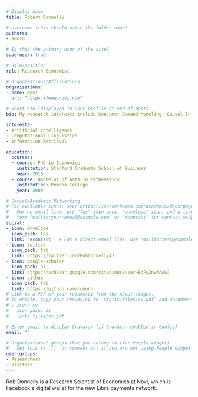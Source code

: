 ```yaml
---
# Display name
title: Robert Donnelly

# Username (this should match the folder name)
authors:
- admin

# Is this the primary user of the site?
superuser: true

# Role/position
role: Research Economist

# Organizations/Affiliations
organizations:
- name: Novi
  url: "https://www.novi.com"

# Short bio (displayed in user profile at end of posts)
bio: My research interests include Consumer Demand Modeling, Causal Inference, Blockchain.

interests:
- Artificial Intelligence
- Computational Linguistics
- Information Retrieval

education:
  courses:
  - course: PhD in Economics
    institution: Stanford Graduate School of Business
    year: 2019
  - course: Bachelor of Arts in Mathematics
    institution: Pomona College
    year: 2009

# Social/Academic Networking
# For available icons, see: https://sourcethemes.com/academic/docs/page-builder/#icons
#   For an email link, use "fas" icon pack, "envelope" icon, and a link in the
#   form "mailto:your-email@example.com" or "#contact" for contact widget.
social:
- icon: envelope
  icon_pack: fas
  link: '#contact'  # For a direct email link, use "mailto:test@example.org".
- icon: twitter
  icon_pack: fab
  link: https://twitter.com/RobDonnelly47
- icon: google-scholar
  icon_pack: ai
  link: https://scholar.google.com/citations?user=EdFy2nwAAAAJ
- icon: github
  icon_pack: fab
  link: https://github.com/rodonn
# Link to a PDF of your resume/CV from the About widget.
# To enable, copy your resume/CV to `static/files/cv.pdf` and uncomment the lines below.
# - icon: cv
#   icon_pack: ai
#   link: files/cv.pdf

# Enter email to display Gravatar (if Gravatar enabled in Config)
email: ""

# Organizational groups that you belong to (for People widget)
#   Set this to `[]` or comment out if you are not using People widget.
user_groups:
- Researchers
- Visitors
---
```


Rob Donnelly is a Research Scientist of Economics at Novi, which is Facebook's digital wallet for the new Libra payments network.

